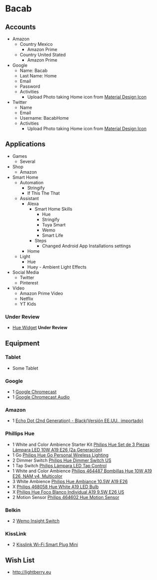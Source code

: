 # Bacab


## Accounts

- Amazon
  - Country Mexico
    - Amazon Prime
  - Country United Stated
    - Amazon Prime
- Google
  - Name: Bacab
  - Last Name: Home
  - Email
  - Password
  - Activities
    - Upload Photo taking Home icon from [Material Design Icon](https://materialdesignicons.com/)  
- Twitter
  - Name
  - Email
  - Username: BacabHome
  - Activities
    - Upload Photo taking Home icon from [Material Design Icon](https://materialdesignicons.com/)

## Applications

- Games
  - Several
- Shop
  - Amazon
- Smart Home
  - Automation
    - Stringify
    - If This The That
  - Assistant
    - Alexa
      - Smart Home Skills
        - Hue
        - Stringify
        - Tuya Smart
        - Wemo
        - Smart Life
      - Steps
        - Changed Android App Installations settings
    - Home
  - Light
    - Hue
    - Huey - Ambient Light Effects
- Social Media
  - Twitter
  - Pinterest
- Video
  - Amazon Prime Video
  - Netflix
  - YT Kids

### Under Review

- [Hue Widget](https://play.google.com/store/apps/details?id=com.apekoppen.huewidget&hl=en) __Under Review__

## Equipment

### Tablet

- Some Tablet

### Google

- 1 [Google Chromecast](http://www.bestbuy.com.mx/p/google-chromecast-video-negro/1000198185)
- 1 [Google Chromecast Audio](http://www.bestbuy.com.mx/p/google-chromecast-audio-negro/1000198189)

### Amazon

- 1 [Echo Dot (2nd Generation) - Black(Versión EE.UU., importado)](https://www.amazon.com.mx/Echo-Dot-2nd-Generation-importado/dp/B01DFKC2SO)

### Phillips Hue

- 1 White and Color Ambience Starter Kit [Philips Hue Set de 3 Piezas Lámpara LED 10W A19 E26 (2a Generación)](https://www.amazon.com.mx/Philips-Hue-Piezas-Lámpara-Generación/dp/B016H0QSGG)
- 1 Go [Philips Hue Go Personal Wireless Lighting](https://www.amazon.com.mx/gp/product/B00UVHAC1O)
- 2 Dimmer Switch [Philips Hue Dimmer Switch US](https://www.amazon.com.mx/Philips-Hue-Dimmer-Switch-US/dp/B0167Z0P3I)
- 1 Tap Switch [Philips Lámpara LED Tap Control](https://www.amazon.com.mx/Philips-Lámpara-LED-Tap-Control/dp/B018Z28KQA/)
- 1 White and Color Ambience [Philips 464487 Bombillas Hue 10W A19 E26, NAM v4, Multicolor](https://www.amazon.com.mx/Philips-464487-Bombillas-Hue-Multicolor/dp/B01M9AU8MB)
- 3 White Ambience [Philips Hue Ambiance 10.5W A19 E26](https://www.amazon.com.mx/Philips-Hue-Ambiance-10-5W-A19/dp/B01F6T4R0S)
- X [Philips 468058 Hue White A19 LED Bulb](https://www.amazon.com.mx/Philips-468058-Hue-White-Bulb/dp/B01M1S6I1Y)
- X [Philips Hue Foco Blanco Individual A19 9.5W E26 US](https://www.amazon.com.mx/Philips-Foco-Blanco-Individual-9-5W/dp/B016AEHUQ6)
- 2 Motion Sensor [Philips 464602 Hue Motion Sensor](https://www.amazon.com.mx/Philips-464602-Hue-Motion-Sensor/dp/B01KJYSOGI/ref=sr_1_2?s=tools&ie=UTF8&qid=1503260274&sr=1-2&keywords=motion+sensor)

### Belkin

- 2 [Wemo Insight Switch](https://www.amazon.com.mx/gp/product/B01DBXNYCS)

### KissLink

- 2 [Kisslink Wi-Fi Smart Plug Mini](https://www.amazon.com.mx/gp/product/B06XKB6P72)

## Wish List

- http://lightberry.eu